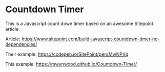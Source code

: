 # Countdown Timer
This is a Javascript count down timer based on an awesome Sitepoint article.

Article: https://www.sitepoint.com/build-javascript-countdown-timer-no-dependencies/

Their example: https://codepen.io/SitePoint/pen/MwNPVq

This example: https://mwynwood.github.io/Countdown-Timer/
